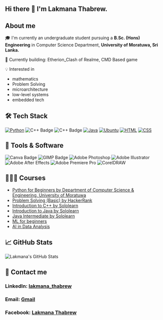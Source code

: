 ## Hi there 👋 I'm Lakmana Thabrew.

## About me

🎓 I'm currently an undergraduate student pursuing a **B.Sc. (Hons) Engineering** in Computer Science Department, **University of Moratuwa, Sri Lanka.**

🔧 Currently building: Etherion_Clash of Realme, CMD Based game  

💡 Interested in
- mathematics
- Problem Solving
- microarchitecture
- low-level systems
- embedded tech

## 🛠️ Tech Stack
[![Python](https://img.shields.io/badge/Python-3776AB?logo=python&logoColor=fff)](#)
![C++ Badge](https://img.shields.io/badge/C%2B%2B-00599C?ogo=cplusplus&logoColor=fff&style=plastic)
![C++ Badge](https://img.shields.io/badge/C%2B%2B-00599Clogo=cplusplus&logoColor=fff&style=plastic)
[![Java](https://img.shields.io/badge/Java-%23ED8B00.svg?logo=openjdk&logoColor=white)](#)
[![Ubuntu](https://img.shields.io/badge/Ubuntu-E95420?logo=ubuntu&logoColor=white)](#)
[![HTML](https://img.shields.io/badge/HTML-%23E34F26.svg?logo=html5&logoColor=white)](#)
[![CSS](https://img.shields.io/badge/CSS-1572B6?logo=css3&logoColor=fff)](#) 

## 🧰 Tools & Software
![Canva Badge](https://img.shields.io/badge/Canva-00C4CC?logo=canva&logoColor=fff&style=plastic)
![GIMP Badge](https://img.shields.io/badge/GIMP-5C5543?logo=gimp&logoColor=fff&style=plastic)
![Adobe Photoshop](https://img.shields.io/badge/Photoshop-Expert-31A8FF?logo=adobe&logoColor=white)
![Adobe Illustrator](https://img.shields.io/badge/Adobe%20Illustrator-Expert-FF9A00?logo=adobe&logoColor=white)
![Adobe After Effects](https://img.shields.io/badge/After%20Effects-Expert-9999FF?logo=adobe&logoColor=white)
![Adobe Premiere Pro](https://img.shields.io/badge/Premiere%20Pro-Expert-9999FF?logo=adobe&logoColor=white)
![CorelDRAW](https://img.shields.io/badge/CorelDRAW-Expert-00B900?logoColor=white)

## 👨🏻‍🎓 Courses
- [Python for Beginners by Department of Computer Science & Engineering, University of Moratuwa](https://open.uom.lk/verify)
- [Problem Solving (Basic) by HackerRank](https://www.hackerrank.com/certificates/iframe/2cada0a0c6e9)
- [Introduction to C++ by Sololearn](https://www.sololearn.com/en/certificates/CC-LD2L040J)
- [Introduction to Java by Sololearn](https://www.sololearn.com/certificates/CC-XYUXO4XP)
- [Java Intermediate by Sololearn](https://www.sololearn.com/certificates/CC-6ZVSJRR8)
- [ML for beginners](https://www.sololearn.com/certificates/CC-QAVQM7IU)
- [AI in Data Analysis](https://www.sololearn.com/certificates/CC-LSNVYKQJ)

## 📈 GitHub Stats
![Lakmana's GitHub Stats](https://github-readme-stats.vercel.app/api?username=lakaThabrew&show_icons=true&theme=square)

## 🔗 Contact me
### LinkedIn:  [lakmana_thabrew](https://www.linkedin.com/in/lakmana-thabrew-55276b286/)

### Email: [Gmail](lakmanat.23@cse.mrt.ac.lk)

### Facebook: [Lakmana Thabrew](https://facebook.com/profile.php?id=100090132404413)

